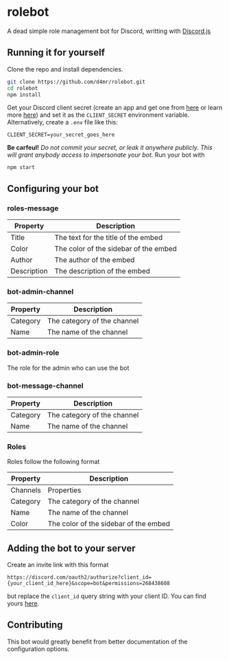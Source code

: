 # rolebot
A dead simple role management bot for Discord, writting with [Discord.js](https://discord.js.org/)

## Running it for yourself
Clone the repo and install dependencies.

```bash
git clone https://github.com/d4mr/rolebot.git
cd rolebot
npm install
```

Get your Discord client secret (create an app and get one from [here](https://discord.com/developers/applications) or learn more [here](https://discord.com/developers/docs/intro)) and set it as the `CLIENT_SECRET` environment variable. Alternatively, create a `.env` file like this:
```TXT:.env
CLIENT_SECRET=your_secret_goes_here
```
**Be carfeul!** *Do not commit your secret, or leak it anywhere publicly. This will grant anybody access to impersonate your bot.*
Run your bot with
```
npm start
```

## Configuring your bot

### roles-message
| Property | Description |
|--------  | --------------- |
| Title    | The text for the title of the embed |
| Color    | The color of the sidebar of the embed |
| Author   | The author of the embed |
| Description | The description of the embed |

### bot-admin-channel

| Property | Description |
|--------  | --------------- |
| Category | The category of the channel |
| Name     | The name of the channel |

### bot-admin-role

The role for the admin who can use the bot

### bot-message-channel

| Property | Description |
|--------  | --------------- |
| Category | The category of the channel |
| Name     | The name of the channel |

### Roles

Roles follow the following format

| Property | Description |
|--------  | --------------- |
| Channels | Properties |
| Category | The category of the channel |
| Name     | The name of the channel |
| Color    | The color of the sidebar of the embed |

## Adding the bot to your server
Create an invite link with this format 
```
https://discord.com/oauth2/authorize?client_id={your_client_id_here}&scope=bot&permissions=268438608
```
but replace the `client_id` query string with your client ID. You can find yours [here](https://discord.com/developers/applications).

## Contributing
This bot would greatly benefit from better documentation of the configuration options.
